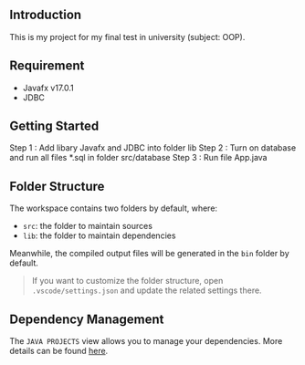 ## Introduction

This is my project for my final test in university (subject: OOP). 

## Requirement
- Javafx v17.0.1
- JDBC

## Getting Started

Step 1 : Add libary Javafx and JDBC into folder lib
Step 2 : Turn on database and run all files *.sql in folder src/database
Step 3 : Run file App.java

## Folder Structure

The workspace contains two folders by default, where:

- `src`: the folder to maintain sources
- `lib`: the folder to maintain dependencies

Meanwhile, the compiled output files will be generated in the `bin` folder by default.

> If you want to customize the folder structure, open `.vscode/settings.json` and update the related settings there.

## Dependency Management

The `JAVA PROJECTS` view allows you to manage your dependencies. More details can be found [here](https://github.com/microsoft/vscode-java-dependency#manage-dependencies).
